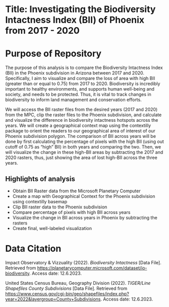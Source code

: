 # Title: Investigating the Biodiversity Intactness Index (BII) of Phoenix from 2017 - 2020

# Purpose of Repository

The purpose of this analysis is to compare the Biodiversity Intactness Index (BII) in the Phoenix subdivision in Arizona between 2017 and 2020. Specifically, I aim to visualize and compare the loss of area with high BII (greater than or equal to 0.75) from 2017 to 2020. Biodiversity is incredibly important to healthy environments, and supports human well-being and society, and needs to be protected. Thus, it is vital to track changes in biodiversity to inform land management and conservation efforts.

We will access the BII raster files from the desired years (2017 and 2020) from the MPC, clip the raster files to the Phoenix subdivision, and calculate and visualize the difference in biodiversity intactness hotspots across the years. We will create a geographical context map using the contextilly package to orient the readers to our geographical area of interest of our Phoenix subdivision polygon. The comparison of BII across years will be done by first calculating the percentage of pixels with the high BII (using out cutoff of 0.75 as “high” BII) in both years and comparing the two. Then, we will visualize the change in these high-BII areas by subtracting the 2017 and 2020 rasters, thus, just showing the area of lost high-BII across the three years. 

## Highlights of analysis

- Obtain BII Raster data from the Microsoft Planetary Computer
- Create a map with Geographical Context for the Phoenix subdivision using contextilly basemap
- Clip BII raster data to the Phoenix subdivision
- Compare percentage of pixels with high BII across years
- Visualize the change in BII across years in Phoenix by subtracting the rasters
- Create final, well-labeled visualization

# Data Citation

Impact Observatory & Vizzuality (2022). *Biodiversity Intactness* [Data File]. Retrieved from https://planetarycomputer.microsoft.com/dataset/io-biodiversity. Access date: 12.6.2023.

United States Census Bureau, Geography Division (2022). *TIGER/Line Shapefiles County Subdivisions* [Data File]. Retrieved from https://www.census.gov/cgi-bin/geo/shapefiles/index.php?year=2022&layergroup=County+Subdivisions. Access date: 12.6.2023.
